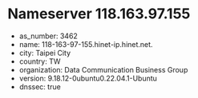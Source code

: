 # Nameserver 118.163.97.155

* as_number: 3462
* name: 118-163-97-155.hinet-ip.hinet.net.
* city: Taipei City
* country: TW
* organization: Data Communication Business Group
* version: 9.18.12-0ubuntu0.22.04.1-Ubuntu
* dnssec: true
